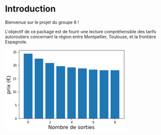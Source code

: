 # Introduction

Bienvenue sur le projet du groupe 6 !

L'objectif de ce package est de fourir une lecture compréhensible des tarifs autoroutiers concernant la région entre Montpellier, Toulouse, et la frontière Espagnole.

<img src="https://github.com/lucea97217/Projetgroupe6/blob/1c5c88450e7f097707cf081e1ce6bf01df25b1f3/Sphinx_DL/source/Projet/DONNEES/Capture/Capture4.PNG" width="400" />

